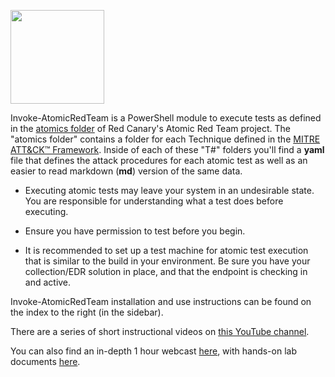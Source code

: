 <p><img src="https://redcanary.com/wp-content/uploads/2023/05/Primary_Invoke-Atomic_Logo.png" width="150px" /></p>

Invoke-AtomicRedTeam is a PowerShell module to execute tests as defined in the [atomics folder](https://github.com/redcanaryco/atomic-red-team/tree/master/atomics) of Red Canary's Atomic Red Team project. The "atomics folder" contains a folder for each Technique defined in the [MITRE ATT&CK™ Framework](https://attack.mitre.org/matrices/enterprise/). Inside of each of these "T#" folders you'll find a **yaml** file that defines the attack procedures for each atomic test as well as an easier to read markdown (**md**) version of the same data.

* Executing atomic tests may leave your system in an undesirable state. You are responsible for understanding what a test does before executing.

* Ensure you have permission to test before you begin.

* It is recommended to set up a test machine for atomic test execution that is similar to the build in your environment. Be sure you have your collection/EDR solution in place, and that the endpoint is checking in and active.

Invoke-AtomicRedTeam installation and use instructions can be found on the index to the right (in the sidebar).

There are a series of short instructional videos on [this YouTube channel](https://www.youtube.com/playlist?list=PL92eUXSF717W9TCfZzLca6DmlFXFIu8p6).

You can also find an in-depth 1 hour webcast [here](https://www.youtube.com/watch?v=O6w0oFcCAnI), with hands-on lab documents [here](https://1drv.ms/w/s!AvDXyd4cgfxesEclTt8tScoatJn2?e=pb0tsR).

